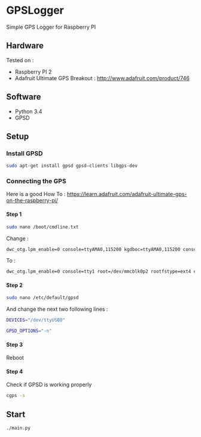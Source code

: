 # GPSLogger

Simple GPS Logger for Raspberry PI

## Hardware
Tested on :
* Raspberry PI 2
* Adafruit Ultimate GPS Breakout : <http://www.adafruit.com/product/746>

## Software
* Python 3.4
* GPSD

## Setup

### Install GPSD

```sh
sudo apt-get install gpsd gpsd-clients libgps-dev
```

### Connecting the GPS
Here is a good How To :
<https://learn.adafruit.com/adafruit-ultimate-gps-on-the-raspberry-pi/>

#### Step 1
```sh
sudo nano /boot/cmdline.txt
```
Change :
```sh
dwc_otg.lpm_enable=0 console=ttyAMA0,115200 kgdboc=ttyAMA0,115200 console=tty1 root=/dev/mmcblk0p2 rootfstype=ext4 elevator=deadline rootwait
```
To :
```sh
dwc_otg.lpm_enable=0 console=tty1 root=/dev/mmcblk0p2 rootfstype=ext4 elevator=deadline rootwait
```

#### Step 2
```sh
sudo nano /etc/default/gpsd
```
And change the next two following lines :
```sh
DEVICES="/dev/ttyUSB0"

GPSD_OPTIONS="-n"
```

#### Step 3
Reboot

#### Step 4
Check if GPSD is working properly
```sh
cgps -s
```

## Start
```sh
./main.py
```
